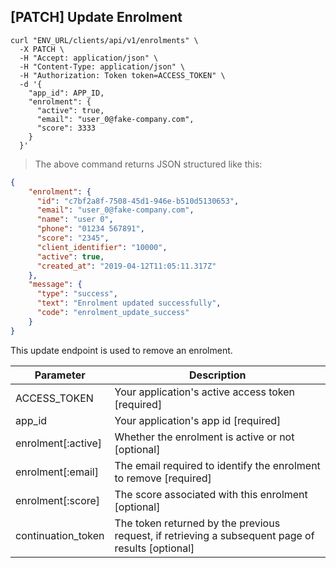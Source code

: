 ## [PATCH] Update Enrolment

```shell
curl "ENV_URL/clients/api/v1/enrolments" \
  -X PATCH \
  -H "Accept: application/json" \
  -H "Content-Type: application/json" \
  -H "Authorization: Token token=ACCESS_TOKEN" \
  -d '{
    "app_id": APP_ID,
    "enrolment": {
      "active": true,
      "email": "user_0@fake-company.com",
      "score": 3333
    }
  }'
```
> The above command returns JSON structured like this:

```json
{
    "enrolment": {
      "id": "c7bf2a8f-7508-45d1-946e-b510d5130653",
      "email": "user_0@fake-company.com",
      "name": "user 0",
      "phone": "01234 567891",
      "score": "2345",
      "client_identifier": "10000",
      "active": true,
      "created_at": "2019-04-12T11:05:11.317Z"
    },
    "message": {
      "type": "success",
      "text": "Enrolment updated successfully",
      "code": "enrolment_update_success"
    }
}
```

This update endpoint is used to remove an enrolment.


Parameter | Description
--------- | -----------
ACCESS_TOKEN | Your application's active access token [required]
app_id | Your application's app id [required]
enrolment[:active] | Whether the enrolment is active or not [optional]
enrolment[:email] | The email required to identify the enrolment to remove [required]
enrolment[:score] | The score associated with this enrolment [optional]
continuation_token | The token returned by the previous request, if retrieving a subsequent page of results [optional]
